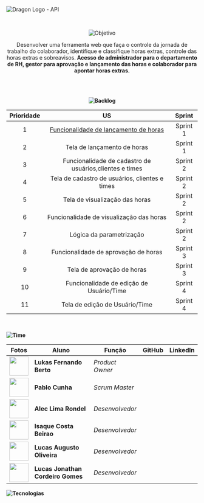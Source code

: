 
![Dragon Logo - API](https://github.com/dragonfatec/Projeto-web/assets/94874696/5eb88b18-ae1f-4093-b75b-593e82f9521c)


<br>
<div align="center">

![Objetivo](https://github.com/dragonfatec/Projeto-web/assets/94874696/12a1923f-ad28-4d14-86b6-f9264330c0b0)

Desenvolver uma ferramenta web que faça o controle da jornada de trabalho do colaborador, identifique e classifique horas extras, controle das horas extras e sobreavisos.<b>
Acesso de administrador para o departamento de RH, gestor para aprovação e lançamento das horas e colaborador para apontar horas extras.<b>

</div>
</br>


<br>
<div align="center">

![Backlog](https://github.com/dragonfatec/Projeto-web/assets/94874696/038072e3-d06f-4b44-b0b5-45d83e41e8e5)

| Prioridade | US | Sprint |
| :-: | :----------: | :---: |
| 1 | <a href="https://github.com/dragonfatec/Projeto-web/issues/22" target="_blank"> Funcionalidade de lançamento de horas </a> | Sprint 1 |
| 2 | Tela de lançamento de horas | Sprint 1 |
| 3 | Funcionalidade de cadastro de usuários,clientes e times | Sprint 2 |
| 4 | Tela de cadastro de usuários, clientes e times | Sprint 2 |
| 5 | Tela de visualização das horas | Sprint 2 |
| 6 | Funcionalidade de visualização das horas | Sprint 2 |
| 7 | Lógica da parametrização | Sprint 2 |
| 8 | Funcionalidade de aprovação de horas | Sprint 3 |
| 9 | Tela de aprovação de horas | Sprint 3 |
| 10 | Funcionalidade de edição de Usuário/Time | Sprint 4 |
| 11 | Tela de edição de Usuário/Time | Sprint 4 |

</div>
</br>


![Time](https://github.com/dragonfatec/Projeto-web/assets/94874696/dadcade6-8f3e-438f-ac79-124877cbeba6)

<div align="center">
 <table>
 <thead>
 <tr>
 <th>Fotos</th>
 <th>Aluno</th>
 <th>Função</th>
 <th>GitHub</th>
 <th>LinkedIn</th>
 </tr>
 </thead>
 <tbody>
 <tr>
 <td><img src="https://avatars.githubusercontent.com/u/94874696?v=4" width="50" height="50"></td>
 <td><strong>Lukas Fernando Berto</strong></td>
 <td><em>Product Owner</em></td>
 <td><a href="https://github.com/LukasFernando"><img src="https://camo.githubusercontent.com/34f11e6964319f34c6c7153d65d7e5a9df4ba3ab0f7ea9a97a1db25c885f1c47/68747470733a2f2f6269742e6c792f336639586f3050" alt="" data-canonical-src="https://bit.ly/3f9Xo0P" style="max-width: 100%;"></a></td>
 <td><a href="https://www.linkedin.com/in/lukas-fernando/" rel="nofollow"><img src="https://camo.githubusercontent.com/e804cb8a525c57bff5e5d5d978558cd7497b03c08c7734a1bf6eb9ac7e6b6909/68747470733a2f2f6269742e6c792f3250315a6f674d" alt="" data-canonical-src="https://bit.ly/2P1ZogM" style="max-width: 100%;"></a></td>
 </tr>

 <tr>
 <td><img src="https://avatars.githubusercontent.com/u/111435624?v=4" width="50" height="50"></td>
 <td><strong>Pablo Cunha</strong></td>
 <td><em>Scrum Master</em></td>
 <td><a href="https://github.com/pabloo-cunha"><img src="https://camo.githubusercontent.com/34f11e6964319f34c6c7153d65d7e5a9df4ba3ab0f7ea9a97a1db25c885f1c47/68747470733a2f2f6269742e6c792f336639586f3050" alt="" data-canonical-src="https://bit.ly/3f9Xo0P" style="max-width: 100%;"></a></td>
 <td><a href="https://www.linkedin.com/in/pabloo-cunha/" rel="nofollow"><img src="https://camo.githubusercontent.com/e804cb8a525c57bff5e5d5d978558cd7497b03c08c7734a1bf6eb9ac7e6b6909/68747470733a2f2f6269742e6c792f3250315a6f674d" alt="" data-canonical-src="https://bit.ly/2P1ZogM" style="max-width: 100%;"></a></td>
 </tr>

 <tr>
 <td><img src="https://avatars.githubusercontent.com/u/43094055?v=4" width="50" height="50"></td>
 <td><strong>Alec Lima Rondel</strong></td>
 <td><em>Desenvolvedor</em></td>
 <td><a href="https://github.com/aleclr"><img src="https://camo.githubusercontent.com/34f11e6964319f34c6c7153d65d7e5a9df4ba3ab0f7ea9a97a1db25c885f1c47/68747470733a2f2f6269742e6c792f336639586f3050" alt="" data-canonical-src="https://bit.ly/3f9Xo0P" style="max-width: 100%;"></a></td>
 <td><a href="https://www.linkedin.com/in/alecrondel/" rel="nofollow"><img src="https://camo.githubusercontent.com/e804cb8a525c57bff5e5d5d978558cd7497b03c08c7734a1bf6eb9ac7e6b6909/68747470733a2f2f6269742e6c792f3250315a6f674d" alt="" data-canonical-src="https://bit.ly/2P1ZogM" style="max-width: 100%;"></a></td>
 </tr>
 
<tr>
 <td><img src="https://avatars.githubusercontent.com/u/71735146?v=4" width="50" height="50"></td>
 <td><strong>Isaque Costa Beirao</strong></td>
 <td><em>Desenvolvedor</em></td>
 <td><a href="http://github.com/isaquebeirao"><img src="https://camo.githubusercontent.com/34f11e6964319f34c6c7153d65d7e5a9df4ba3ab0f7ea9a97a1db25c885f1c47/68747470733a2f2f6269742e6c792f336639586f3050" alt="" data-canonical-src="https://bit.ly/3f9Xo0P" style="max-width: 100%;"></a></td>
 <td><a href="" rel="nofollow"><img src="https://camo.githubusercontent.com/e804cb8a525c57bff5e5d5d978558cd7497b03c08c7734a1bf6eb9ac7e6b6909/68747470733a2f2f6269742e6c792f3250315a6f674d" alt="" data-canonical-src="https://bit.ly/2P1ZogM" style="max-width: 100%;"></a></td>
</tr>

 <tr>
 <td><img src="https://avatars.githubusercontent.com/u/107444159?v=4" width="50" height="50"></td>
 <td><strong>Lucas Augusto Oliveira</strong></td>
 <td><em>Desenvolvedor</em></td>
 <td><a href="https://github.com/LucasOliveira321"><img src="https://camo.githubusercontent.com/34f11e6964319f34c6c7153d65d7e5a9df4ba3ab0f7ea9a97a1db25c885f1c47/68747470733a2f2f6269742e6c792f336639586f3050" alt="" data-canonical-src="https://bit.ly/3f9Xo0P" style="max-width: 100%;"></a></td>
 <td><a href="https://www.linkedin.com/in/lucas-oliveira-1a1275108/" rel="nofollow"><img src="https://camo.githubusercontent.com/e804cb8a525c57bff5e5d5d978558cd7497b03c08c7734a1bf6eb9ac7e6b6909/68747470733a2f2f6269742e6c792f3250315a6f674d" alt="" data-canonical-src="https://bit.ly/2P1ZogM" style="max-width: 100%;"></a></td>
 </tr>
 
 <tr>
 <td><img src="https://avatars.githubusercontent.com/u/111617449?v=4" width="50" height="50"></td>
 <td><strong>Lucas Jonathan Cordeiro Gomes</strong></td>
 <td><em>Desenvolvedor</em></td>
 <td><a href="https://github.com/lucasjonathangomes"><img src="https://camo.githubusercontent.com/34f11e6964319f34c6c7153d65d7e5a9df4ba3ab0f7ea9a97a1db25c885f1c47/68747470733a2f2f6269742e6c792f336639586f3050" alt="" data-canonical-src="https://bit.ly/3f9Xo0P" style="max-width: 100%;"></a></td>
 <td><a href="https://www.linkedin.com/in/lucasjonathancordeirogomes/" rel="nofollow"><img src="https://camo.githubusercontent.com/e804cb8a525c57bff5e5d5d978558cd7497b03c08c7734a1bf6eb9ac7e6b6909/68747470733a2f2f6269742e6c792f3250315a6f674d" alt="" data-canonical-src="https://bit.ly/2P1ZogM" style="max-width: 100%;"></a></td>
 </tr>
 </tbody>
 </table>
</div>


![Tecnologias](https://github.com/dragonfatec/Projeto-web/assets/94874696/23379c1c-e6cf-48f7-9c69-0d72246b4080)

